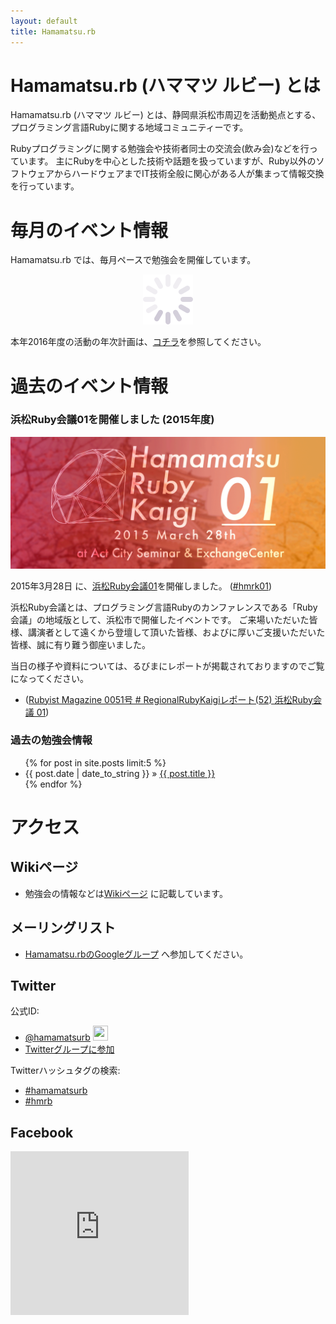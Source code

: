 ```yaml
---
layout: default
title: Hamamatsu.rb
---
```


# Hamamatsu.rb (ハママツ ルビー) とは

Hamamatsu.rb (ハママツ ルビー) とは、静岡県浜松市周辺を活動拠点とする、プログラミング言語Rubyに関する地域コミュニティーです。

Rubyプログラミングに関する勉強会や技術者同士の交流会(飲み会)などを行っています。
主にRubyを中心とした技術や話題を扱っていますが、Ruby以外のソフトウェアからハードウェアまでIT技術全般に関心がある人が集まって情報交換を行っています。

<!--
Hamamatsu.rb (ハママツ ルビー) は、静岡県浜松市周辺の、プログラミング言語Rubyのソフトウェア技術者や、Rubyを中心とした技術に関心がある人が集まって、Rubyに関する何か(兼飲み会)をする予定の地域コミュニティです。
-->

# 毎月のイベント情報 

Hamamatsu.rb では、毎月ペースで勉強会を開催しています。

<div id="doorkeeper-list" ><div align="center"><img src='img/loading.gif' /></div></div>

本年2016年度の活動の年次計画は、<a href='https://github.com/hamamatsu-rb/hamamatsu-rb.github.com/wiki/hmrb_2016'>コチラ</a>を参照してください。


# 過去のイベント情報

### 浜松Ruby会議01を開催しました (2015年度)

<a href='http://regional.rubykaigi.org/hamamatsu01'>
<img src="/img/kaigi01.png" class="img-responsive" />
</a>

2015年3月28日 に、<a href='http://regional.rubykaigi.org/hamamatsu01'>浜松Ruby会議01</a>を開催しました。
(<a href='https://twitter.com/search?q=%23hmrk01'>#hmrk01</a>)

浜松Ruby会議とは、プログラミング言語Rubyのカンファレンスである「Ruby会議」の地域版として、浜松市で開催したイベントです。
ご来場いただいた皆様、講演者として遠くから登壇して頂いた皆様、およびに厚いご支援いただいた皆様、誠に有り難う御座いました。

当日の様子や資料については、るびまにレポートが掲載されておりますのでご覧になってください。  
* ([Rubyist Magazine 0051号 # RegionalRubyKaigiレポート(52) 浜松Ruby会議 01](http://magazine.rubyist.net/?0051-HamamatsuRubyKaigi01Report))



### 過去の勉強会情報

<ul class="posts">
{% for post in site.posts limit:5 %}
<li><span>{{ post.date | date_to_string }}</span> &raquo; <a href="{{ post.url }}">{{ post.title }}</a></li>
{% endfor %}
</ul>
<!-- これ、2011年の勉強の情報しか表示しないみたいだけど、いるの？ -->


# アクセス

## Wikiページ

* 勉強会の情報などは[Wikiページ](https://github.com/hamamatsu-rb/hamamatsu-rb.github.com/wiki) に記載しています。

## メーリングリスト

* [Hamamatsu.rbのGoogleグループ](https://groups.google.com/group/hamamatsu-rb?hl=ja) へ参加してください。


## Twitter

公式ID:

* <a href="http://twitter.com/#!/hamamatsurb">@hamamatsurb</a>
  <a href="http://twitter.com/#!/hamamatsurb"><img src="http://a2.twimg.com/sticky/default_profile_images/default_profile_5_normal.png" width="24" height="24"></a>  
* <a href="http://twitter.com/?status=@hamamatsurb%20subscribe">Twitterグループに参加</a>  
  <!-- この subscribe によるTwitterグループに参加ってどういう意味だろう？ -->

Twitterハッシュタグの検索:

* <a href="http://twitter.com/#!/search/%23hamamatsurb" >#hamamatsurb</a>  
* <a href="http://twitter.com/#!/search/%23hamamatsurb" >#hmrb</a>  

<!-- <div id="members"></div> -->

## Facebook

  <iframe src="http://www.facebook.com/plugins/likebox.php?href=https%3A%2F%2Fwww.facebook.com%2Fpages%2FHamamatsurb%2F196508373706679&amp;width=285&amp;colorscheme=light&amp;show_faces=true&amp;stream=false&amp;header=false&amp;height=262" style="border:none; overflow:hidden; width:285px; height:262px;" scrolling="no" frameborder="0" ></iframe>

<script type="text/javascript" src="js/underscore.string.min.js"></script>
<script type="text/javascript" src="js/jquery.tmpl.min.js"></script>
<script type="text/javascript" src="js/doorkeeper.js"></script>

<script>
jQuery(function(){
  // Doorkeeper API にアクセス
  $.ajax( doorkeeperApi ).done( doneDoorkeeper ).fail( failDoorkeeper );
});
</script>


